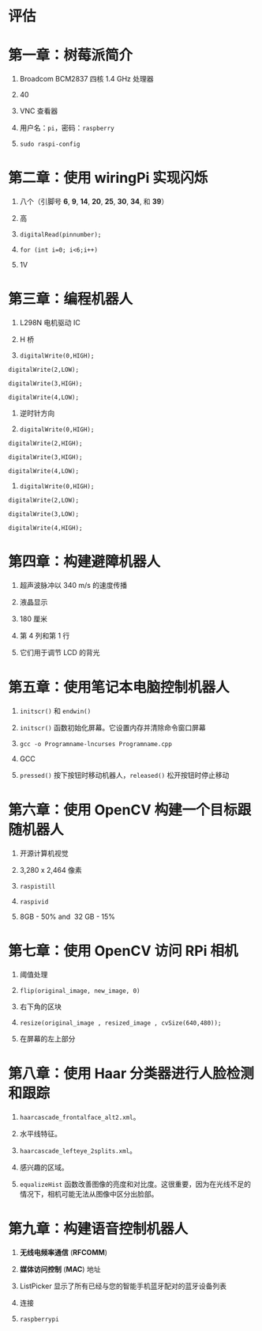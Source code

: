 # 评估

# 第一章：树莓派简介

1.  Broadcom BCM2837 四核 1.4 GHz 处理器

1.  40

1.  VNC 查看器

1.  用户名：`pi`，密码：`raspberry`

1.  `sudo raspi-config`

# 第二章：使用 wiringPi 实现闪烁

1.  八个（引脚号 **6**, **9**, **14**, **20**, **25**, **30**, **34**, 和 **39**）

1.  高

1.  `digitalRead(pinnumber);`

1.  `for (int i=0; i<6;i++)`

1.  1V

# 第三章：编程机器人

1.  L298N 电机驱动 IC

1.  H 桥

1.  `digitalWrite(0,HIGH);`

`digitalWrite(2,LOW);`

`digitalWrite(3,HIGH);`

`digitalWrite(4,LOW);`

1.  逆时针方向

1.  `digitalWrite(0,HIGH);`

`digitalWrite(2,HIGH);`

`digitalWrite(3,HIGH);`

`digitalWrite(4,LOW);`

1.  `digitalWrite(0,HIGH);`

`digitalWrite(2,LOW);`

`digitalWrite(3,LOW);`

`digitalWrite(4,HIGH);`

# 第四章：构建避障机器人

1.  超声波脉冲以 340 m/s 的速度传播

1.  液晶显示

1.  180 厘米

1.  第 4 列和第 1 行

1.  它们用于调节 LCD 的背光

# 第五章：使用笔记本电脑控制机器人

1.  `initscr()` 和 `endwin()`

1.  `initscr()` 函数初始化屏幕。它设置内存并清除命令窗口屏幕

1.  `gcc -o Programname-lncurses Programname.cpp`

1.  GCC

1.  `pressed()` 按下按钮时移动机器人，`released()` 松开按钮时停止移动

# 第六章：使用 OpenCV 构建一个目标跟随机器人

1.  开源计算机视觉

1.  3,280 x 2,464 像素

1.  `raspistill`

1.  `raspivid`

1.  8GB - 50% and  32 GB - 15%

# 第七章：使用 OpenCV 访问 RPi 相机

1.  阈值处理

1.  `flip(original_image, new_image, 0)`

1.  右下角的区块

1.  `resize(original_image , resized_image , cvSize(640,480));`

1.  在屏幕的左上部分

# 第八章：使用 Haar 分类器进行人脸检测和跟踪

1.  `haarcascade_frontalface_alt2.xml`。

1.  水平线特征。

1.  `haarcascade_lefteye_2splits.xml`。

1.  感兴趣的区域。

1.  `equalizeHist` 函数改善图像的亮度和对比度。这很重要，因为在光线不足的情况下，相机可能无法从图像中区分出脸部。

# 第九章：构建语音控制机器人

1.  **无线电频率通信** (**RFCOMM**)

1.  **媒体访问控制** (**MAC**) 地址

1.  ListPicker 显示了所有已经与您的智能手机蓝牙配对的蓝牙设备列表

1.  连接

1.  `raspberrypi`
